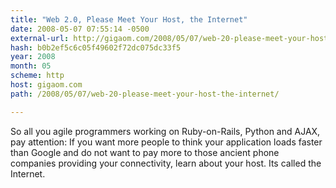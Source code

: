 ```yaml
---
title: "Web 2.0, Please Meet Your Host, the Internet"
date: 2008-05-07 07:55:14 -0500
external-url: http://gigaom.com/2008/05/07/web-20-please-meet-your-host-the-internet/
hash: b0b2ef5c6c05f49602f72dc075dc33f5
year: 2008
month: 05
scheme: http
host: gigaom.com
path: /2008/05/07/web-20-please-meet-your-host-the-internet/

---
```


So all you agile programmers working on Ruby-on-Rails, Python and AJAX, pay attention: If you want more people to think your application loads faster than Google and do not want to pay more to those ancient phone companies providing your connectivity, learn about your host. Its called the Internet.
